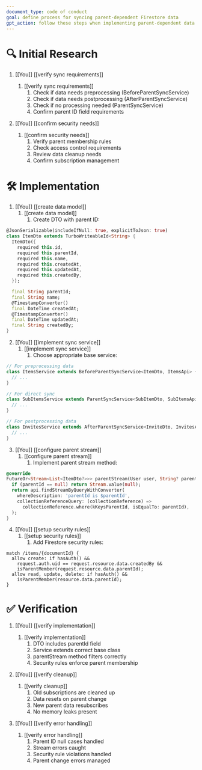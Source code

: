 ```yaml
---
document_type: code of conduct
goal: define process for syncing parent-dependent Firestore data
gpt_action: follow these steps when implementing parent-dependent data sync
---
```


# 🔍 Initial Research

1. [[You]] [[verify sync requirements]]
   1. [[verify sync requirements]]
      1. Check if data needs preprocessing (BeforeParentSyncService)
      2. Check if data needs postprocessing (AfterParentSyncService)
      3. Check if no processing needed (ParentSyncService)
      4. Confirm parent ID field requirements

2. [[You]] [[confirm security needs]]
   1. [[confirm security needs]]
      1. Verify parent membership rules
      2. Check access control requirements
      3. Review data cleanup needs
      4. Confirm subscription management

# 🛠️ Implementation

1. [[You]] [[create data model]]
   1. [[create data model]]
      1. Create DTO with parent ID:
```dart
@JsonSerializable(includeIfNull: true, explicitToJson: true)
class ItemDto extends TurboWriteableId<String> {
  ItemDto({
    required this.id,
    required this.parentId,
    required this.name,
    required this.createdAt,
    required this.updatedAt,
    required this.createdBy,
  });

  final String parentId;
  final String name;
  @TimestampConverter()
  final DateTime createdAt;
  @TimestampConverter()
  final DateTime updatedAt;
  final String createdBy;
}
```

2. [[You]] [[implement sync service]]
   1. [[implement sync service]]
      1. Choose appropriate base service:
```dart
// For preprocessing data
class ItemsService extends BeforeParentSyncService<ItemDto, ItemsApi> {
  // ...
}

// For direct sync
class SubItemsService extends ParentSyncService<SubItemDto, SubItemsApi> {
  // ...
}

// For postprocessing data
class InvitesService extends AfterParentSyncService<InviteDto, InvitesApi> {
  // ...
}
```

3. [[You]] [[configure parent stream]]
   1. [[configure parent stream]]
      1. Implement parent stream method:
```dart
@override
FutureOr<Stream<List<ItemDto?>>> parentStream(User user, String? parentId) {
  if (parentId == null) return Stream.value(null);
  return api.findStreamByQueryWithConverter(
    whereDescription: 'parentId is $parentId',
    collectionReferenceQuery: (collectionReference) => 
      collectionReference.where(kKeysParentId, isEqualTo: parentId),
  );
}
```

4. [[You]] [[setup security rules]]
   1. [[setup security rules]]
      1. Add Firestore security rules:
```
match /items/{documentId} {
  allow create: if hasAuth() && 
    request.auth.uid == request.resource.data.createdBy && 
    isParentMember(request.resource.data.parentId);
  allow read, update, delete: if hasAuth() && 
    isParentMember(resource.data.parentId);
}
```

# ✅ Verification

1. [[You]] [[verify implementation]]
   1. [[verify implementation]]
      1. DTO includes parentId field
      2. Service extends correct base class
      3. parentStream method filters correctly
      4. Security rules enforce parent membership

2. [[You]] [[verify cleanup]]
   1. [[verify cleanup]]
      1. Old subscriptions are cleaned up
      2. Data resets on parent change
      3. New parent data resubscribes
      4. No memory leaks present

3. [[You]] [[verify error handling]]
   1. [[verify error handling]]
      1. Parent ID null cases handled
      2. Stream errors caught
      3. Security rule violations handled
      4. Parent change errors managed
